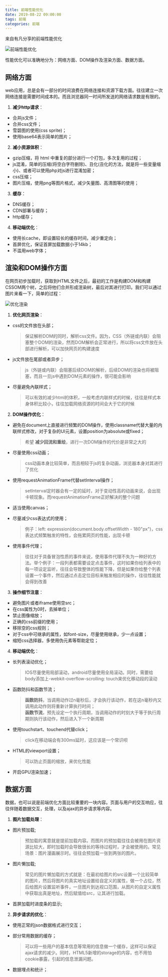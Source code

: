 ```yaml
---
title: 前端性能优化
date: 2019-08-22 09:00:00
tags: 前端
categories: 前端
---
```


来自有凡分享的前端性能优化

<!-- more -->

![前端性能优化](https://upload-images.jianshu.io/upload_images/948614-1752f5c8993cc1a0.jpeg "前端性能优化")

性能优化可以准确地分为：网络方面、DOM操作及渲染方面、数据方面。

## 网络方面

web应用，总是会有一部分的时间浪费在网络连接和资源下载方面。往往建立一次网络连接是需要时间成本的。而且浏览器同一时间所发送的网络请求数是有限的。

1. **减少http请求**：
  * 合并js文件；
  * 合并css文件；
  * 雪碧图的使用(css sprite)；
  * 使用base64表示简单的图片；

2. **减小资源体积**：
  * gzip压缩，将 html 中重复的部分进行一个打包，多次复用的过程；
  * js混淆，简单的压缩(将空白字符删除)、丑化(丑化的方法，就是将一些变量缩小)、或者可以使用php对js进行混淆加密；
  * css压缩；
  * 图片压缩，使用png等图片格式，减少矢量图、高清图等的使用；
  
3. **缓存**：
  * DNS缓存；
  * CDN部署与缓存；
  * http缓存；

4. **移动端优化**：
  * 使用长cache，即设置较长的缓存时间，减少重定向；
  * 首屏优化，保证首屏加载数据小于14kb；
  * 不滥用web字体；

## 渲染和DOM操作方面

在网页初步加载时，获取到HTML文件之后，最初的工作是构建DOM和构建CSSOM两个树，之后将他们合并形成渲染树，最后对其进行打印。我们可以通过图片来看一下，简单的过程：

![优化渲染](https://upload-images.jianshu.io/upload_images/5797628-b2cd3a2d463b05fd "优化渲染")

1. **优化网页渲染**：
  * css的文件放在头部；
    > 保证解析DOM的同时，解析css文件。因为，CSS（外链或内联）会阻塞整个DOM的渲染，然而DOM解析会正常进行，所以将css文件放在头部进行解析，可以加快网页的构建速度

  * js文件放在尾部或者异步；
    > js（外链或内联）会阻塞后续DOM的解析，后续DOM的渲染也将被阻塞，而且一旦js中遇到DOM元素的操作，很可能会影响

  * 尽量避免內联样式；
    > 可以有效的减少html的体积，一般考虑内联样式的时候，往往是样式本身体积比较小，往往加载网络资源的时间会大于它的时候

2. **DOM操作优化**：
  * 避免在document上直接进行频繁的DOM操作，使用classname代替大量的内联样式修改，对于复杂的UI元素，设置position为absolute或fixed；
    > 希望 **减少回流和重绘**，进行一次DOM操作的代价是非常之大的

  * 尽量使用css动画；
    > css动画本身比较简单，而且相较于js的复杂动画，浏览器本身对其进行了优化

  * 使用requestAnimationFrame代替setInterval操作；
    > setInterval定时器会有一定的延时，对于变动性高的动画来说，会出现卡顿现象。而requestAnimationFrame正好解决的整个问题

  * 适当使用canvas；
  * 尽量减少css表达式的使用；
    > 例子：left: expression(document.body.offsetWidth - 180"px")，css表达式频繁触发的特性，会拖累网页的性能，出现卡顿

  * 使用事件代理；
    > 往往对于具备冒泡性质的事件来说，使用事件代理不失为一种好的方法。举个例子：一段列表都需要设定点击事件，这时如果你给列表中的每一项设定监听，往往会导致整体的性能下降，但是如果你给整个列表设置一个事件，然后通过点击定位目标来触发相应的操作，往往性能就会得到改善

3. **操作细节注意**：
  * 避免图片或者iframe使用空src；
  * 在css属性为0时，去掉单位；
  * 禁止图像缩放；
  * 正确的css前缀的使用；
  * 移除空的css规则；
  * 对于css中可继承的属性，如font-size，尽量使用继承，少一点设置；
  * 缩短css选择器，多使用伪元素等帮助定位；

4. **移动端优化**：
  * 长列表滚动优化；
    > IOS尽量使用局部滚动，android尽量使用全局滚动。同时，需要给body添加上-webkit-overflow-scrolling: touch来优化移动段的滚动

  * 函数防抖和函数节流；
    > **函数防抖**，当调用动作过n毫秒后，才会执行该动作，若在这n毫秒内又调用此动作则将重新计算执行时间；  
    > **函数节流**，预先设定一个执行周期，当调用动作的时刻大于等于执行周期则执行该动作，然后进入下一个新周期

  * 使用touchstart、touchend代替click；
    > click在移动端会有300ms延时，这应该是一个常识呗

  * HTML的viewport设置；
    > 可以防止页面的缩放，来优化性能

  * 开启GPU渲染加速；

## 数据方面
数据，也可以说是前端优化方面比较重要的一块内容。页面与用户的交互响应，往往伴随着数据交互，处理，以及ajax的异步请求等内容。

1. **图片加载处理**：
  * 图片预加载;
    > 预加载的寓意就是提前加载内容。而图片的预加载往往会被用在图片资源比较大，即时加载时会导致很长的等待过程时，才会被使用的。常见场景：图片漫画展示时。往往会预加载一张到两张的图片。

  * 图片懒加载;
    > 常见的图片懒加载的方式就是：在最初给图片的src设置一个比较简单的图片，然后将图片的真实地址设置给自定义的属性，做一个占位，然后给图片设置监听事件，一旦图片到达视口范围，从图片的自定义属性中获取出真是地址，然后赋值给src，让其进行加载。

  * 首屏加载时进度条的显示;

2. **异步请求的优化**：
  * 使用正常的json数据格式进行交互；
  * 部分常用数据的缓存；
    > 可以将一些用户的基本信息等常用的信息做一个缓存，这样可以保证ajax请求的减少。同时，HTML5新增的storage的内容，也不用怕cookie暴露，引起的信息泄漏问题。

  * 数据埋点和统计；
